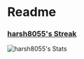 # Readme

 
 ### [harsh8055's Streak](https://github-readme-streak-stats.herokuapp.com/?user=harsh8055&theme=dracula&hide_border=true) 

![harsh8055's Stats](https://github-readme-stats.vercel.app/api?username=harsh8055&theme=dracula&show_icons=true&hide_border=true&count_private=true)
